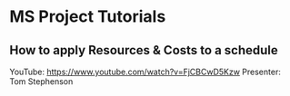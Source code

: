 # MS Project Tutorials

## How to apply Resources & Costs to a schedule   
YouTube: <https://www.youtube.com/watch?v=FjCBCwD5Kzw>
Presenter: Tom Stephenson
